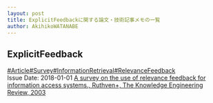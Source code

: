 ```yaml
---
layout: post
title: ExplicitFeedbackに関する論文・技術記事メモの一覧
author: AkihikoWATANABE
---
```

## ExplicitFeedback
<div class="visible-content">
<a class="button" href="articles/Article.html">#Article</a><a class="button" href="articles/Survey.html">#Survey</a><a class="button" href="articles/InformationRetrieval.html">#InformationRetrieval</a><a class="button" href="articles/RelevanceFeedback.html">#RelevanceFeedback</a><br><span class="issue_date">Issue Date: 2018-01-01</span>
<a href="https://github.com/AkihikoWatanabe/paper_notes/issues/204">A survey on the use of relevance feedback for information access systems., Ruthven+, The Knowledge Engineering Review, 2003</a>
</div>
